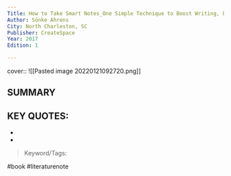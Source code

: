 ```yaml
---
Title: How to Take Smart Notes_One Simple Technique to Boost Writing, Learning and Thinking_For Students, Academics and Nonfiction Book Writers
Author: Sönke Ahrens
City: North Charleston, SC
Publisher: CreateSpace
Year: 2017
Edition: 1

---
```

cover:: ![[Pasted image 20220121092720.png]]

## SUMMARY
> 
## KEY QUOTES:
- 
- 

> Keyword/Tags: 
 
#book
#literaturenote